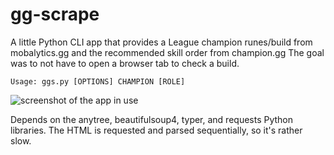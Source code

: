 # gg-scrape

A little Python CLI app that provides a League champion runes/build from mobalytics.gg and the recommended skill order from champion.gg
The goal was to not have to open a browser tab to check a build.

```
Usage: ggs.py [OPTIONS] CHAMPION [ROLE]
```

![screenshot of the app in use](img/Capture.PNG)


Depends on the anytree, beautifulsoup4, typer, and requests Python libraries.
The HTML is requested and parsed sequentially, so it's rather slow.
